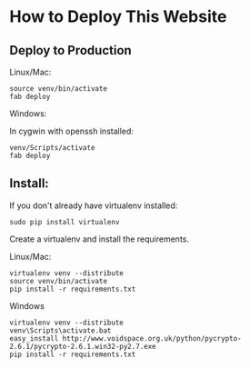 # How to Deploy This Website

## Deploy to Production 

Linux/Mac:

    source venv/bin/activate
    fab deploy 

Windows:

In cygwin with openssh installed: 

    venv/Scripts/activate
    fab deploy

## Install: 

If you don't already have virtualenv installed:

    sudo pip install virtualenv

Create a virtualenv and install the requirements. 

Linux/Mac:

    virtualenv venv --distribute
    source venv/bin/activate
    pip install -r requirements.txt 


Windows

    virtualenv venv --distribute
    venv\Scripts\activate.bat
    easy_install http://www.voidspace.org.uk/python/pycrypto-2.6.1/pycrypto-2.6.1.win32-py2.7.exe
    pip install -r requirements.txt 
